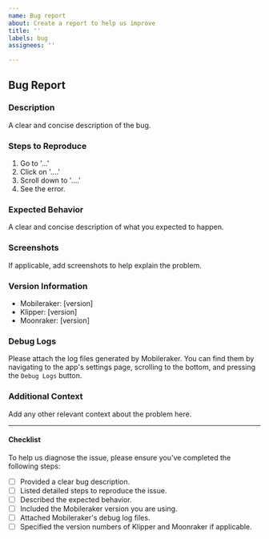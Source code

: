 ```yaml
---
name: Bug report
about: Create a report to help us improve
title: ''
labels: bug
assignees: ''

---
```


## Bug Report

### Description
A clear and concise description of the bug.

### Steps to Reproduce
1. Go to '...'
2. Click on '....'
3. Scroll down to '....'
4. See the error.

### Expected Behavior
A clear and concise description of what you expected to happen.

### Screenshots
If applicable, add screenshots to help explain the problem.

### Version Information
- Mobileraker: [version]
- Klipper: [version]
- Moonraker: [version]

### Debug Logs
Please attach the log files generated by Mobileraker. You can find them by navigating to the app's settings page, scrolling to the bottom, and pressing the `Debug Logs` button.

### Additional Context
Add any other relevant context about the problem here.

---

#### Checklist
To help us diagnose the issue, please ensure you've completed the following steps:
- [ ] Provided a clear bug description.
- [ ] Listed detailed steps to reproduce the issue.
- [ ] Described the expected behavior.
- [ ] Included the Mobileraker version you are using.
- [ ] Attached Mobileraker's debug log files.
- [ ] Specified the version numbers of Klipper and Moonraker if applicable.
